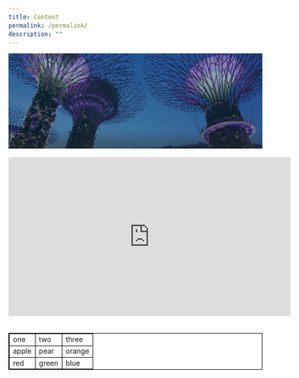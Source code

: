 ```yaml
---
title: Content
permalink: /permalink/
description: ""
---
```

![](/images/hero-banner.png)

<div class="bp-youtube">
	<iframe allowfullscreen="" allow="accelerometer; autoplay; clipboard-write; encrypted-media; gyroscope; picture-in-picture; web-share" frameborder="0" title="YouTube video player" src="https://www.youtube.com/embed/DhwSli5YjSA" height="315" width="560"></iframe>
	</div>

<br>

<style>
	table, td
	{
	border: 1px solid black;
	border-collapse: collapse;
	}
	</style>
	
<table>
	<tbody><tr>
		<td>one</td>
		<td>two</td>
		<td>three</td>
	</tr>
	<tr>
		<td>apple</td>
		<td>pear</td>
		<td>orange</td>
	</tr>
	<tr>
		<td>red</td>
		<td>green</td>
		<td>blue</td>
	</tr>
</tbody></table>
